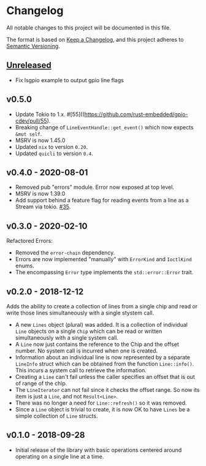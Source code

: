 # Changelog

All notable changes to this project will be documented in this file.

The format is based on [Keep a Changelog](https://keepachangelog.com/en/1.0.0/),
and this project adheres to [Semantic
Versioning](https://semver.org/spec/v2.0.0.html).

## [Unreleased]

- Fix lsgpio example to output gpio line flags

## v0.5.0

- Update Tokio to 1.x. #[55]((https://github.com/rust-embedded/gpio-cdev/pull/55).
- Breaking change of `LineEventHandle::get_event()` which now expects `&mut self`.
- MSRV is now 1.45.0
- Updated `nix` to version `0.20`.
- Updated `quicli` to version `0.4`.


## v0.4.0 - 2020-08-01

- Removed pub "errors" module.  Error now exposed at top level.
- MSRV is now 1.39.0
- Add support behind a feature flag for reading events from a line as a Stream via tokio. [#35](https://github.com/rust-embedded/gpio-cdev/pull/35).

## v0.3.0 - 2020-02-10

Refactored Errors:
- Removed the `error-chain` dependency.
- Errors are now implemented "manually" with `ErrorKind` and `IoctlKind` enums.
- The encompassing `Error` type implements the `std::error::Error` trait.

## v0.2.0 - 2018-12-12

Adds the ability to create a collection of lines from a single chip and read or write those lines simultaneously with a single stystem call.

- A new `Lines` object (plural) was added. It is a collection of individual `Line` objects on a single `Chip` which can be read or written simultaneously with a single system call.
- A `Line` now just contains the reference to the Chip and the offset number. No system call is incurred when one is created.
- Information about an individual line is now represented by a separate `LineInfo` struct which can be obtained from the function `Line::info()`. This incurs a system call to retrieve the information.
- Creating a `Line` can't fail unless the caller specifies an offset that is out of range of the chip.
- The `LineIterator` can not fail since it checks the offset range. So now its item is just a `Line`, and not `Result<Line>`.
- There was no longer a need for `Line::refresh()` so it was removed.
- Since a `Line` object is trivial to create, it is now OK to have `Lines` be a simple collection of `Line` structs.

## v0.1.0 - 2018-09-28

- Initial release of the library with basic operations centered around operating
  on a single line at a time.

[Unreleased]: https://github.com/posborne/rust-gpio-cdev/compare/0.1.0...HEAD
